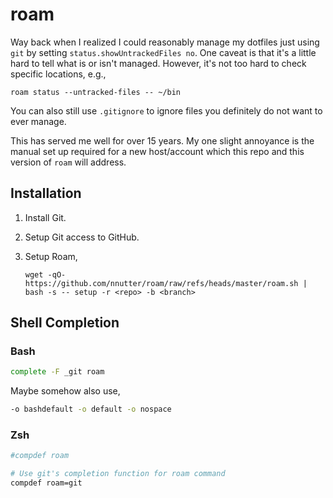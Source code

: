 # roam

Way back when I realized I could reasonably manage my dotfiles just using `git` by setting `status.showUntrackedFiles no`.
One caveat is that it's a little hard to tell what is or isn't managed.
However, it's not too hard to check specific locations, e.g.,

```
roam status --untracked-files -- ~/bin
```

You can also still use `.gitignore` to ignore files you definitely do not want to ever manage.

This has served me well for over 15 years.
My one slight annoyance is the manual set up required for a new host/account which this repo and this version of `roam` will address.

## Installation

1. Install Git.
2. Setup Git access to GitHub.
3. Setup Roam,

    ```
    wget -qO- https://github.com/nnutter/roam/raw/refs/heads/master/roam.sh | bash -s -- setup -r <repo> -b <branch>
    ```

## Shell Completion

### Bash

```bash
complete -F _git roam
```

Maybe somehow also use,

```bash
-o bashdefault -o default -o nospace
```

### Zsh

```zsh
#compdef roam

# Use git's completion function for roam command
compdef roam=git
```
